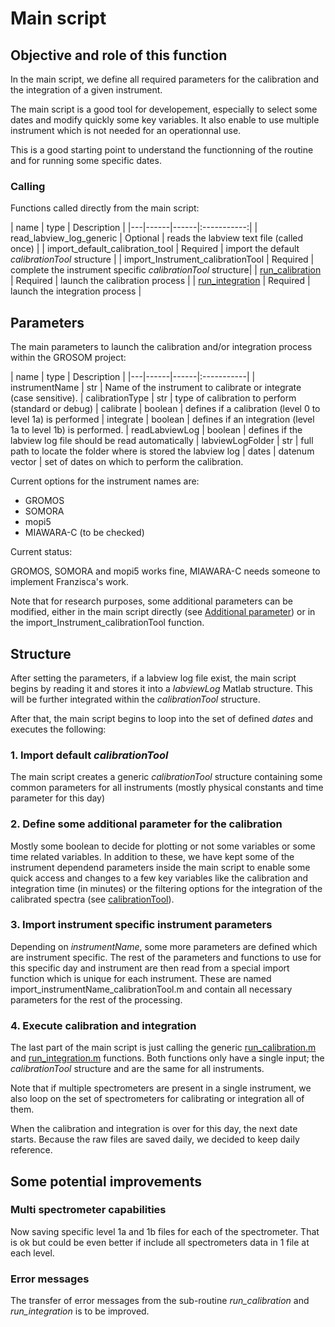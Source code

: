 # Main script

## Objective and role of this function

In the main script, we define all required parameters for the calibration and
the integration of a given instrument. 

The main script is a good tool for developement, especially to select some
dates and modify quickly some key variables. It also enable to use multiple
instrument which is not needed for an operationnal use. 

This is a good starting point to understand the functionning of the routine and
for running some specific dates.

### Calling 

Functions called directly from the main script: 

| name | type | Description |
|---|------|------|:-----------:|
| read_labview_log_generic | Optional | reads the labview text file (called once) | 
| import_default_calibration_tool | Required | import the default *calibrationTool* structure |
| import_Instrument_calibrationTool | Required | complete the instrument specific *calibrationTool* structure| 
| [run_calibration](run_calibration.md) | Required | launch the calibration process | 
| [run_integration](run_integration.md) | Required | launch the integration process | 


## Parameters

The main parameters to launch the calibration and/or integration process within
the GROSOM project:

| name | type | Description |
|---|------|------|:-----------|
| instrumentName | str | Name of the instrument to calibrate or integrate (case sensitive). 
| calibrationType | str | type of calibration to perform (standard or debug) 
| calibrate | boolean | defines if a calibration (level 0 to level 1a) is performed
| integrate | boolean | defines if an integration (level 1a to level 1b) is performed.
| readLabviewLog | boolean | defines if the labview log file should be read automatically
| labviewLogFolder | str | full path to locate the folder where is stored the labview log
| dates | datenum vector  | set of dates on which to perform the calibration.

Current options for the instrument names are:
* GROMOS
* SOMORA
* mopi5
* MIAWARA-C (to be checked)

Current status:

GROMOS, SOMORA and mopi5 works fine, MIAWARA-C needs someone to implement Franzisca's work. 

Note that for research purposes, some additional parameters can be modified,
either in the main script directly (see [Additional parameter](#define-some-additional-parameter-for-the-calibration)) or in
the import_Instrument_calibrationTool function.

## Structure

After setting the parameters, if a labview log file exist, the main script
begins by reading it and stores it into a *labviewLog* Matlab structure. This
will be further integrated within the *calibrationTool* structure.

After that, the main script begins to loop into the set of defined *dates* and
executes the following:

### 1. Import default *calibrationTool*

The main script creates a generic *calibrationTool* structure containing
some common parameters for all instruments (mostly physical constants and time parameter for this day)

### 2. Define some additional parameter for the calibration

Mostly some boolean to decide for plotting or not some variables or some time
related variables. In addition to these, we have kept some of the instrument
dependend parameters inside the main script to enable some quick access and
changes to a few key variables like the calibration and integration time (in
minutes) or the filtering options for the integration of the calibrated spectra
(see [calibrationTool](calibrationTool.md)).

### 3. Import instrument specific instrument parameters

Depending on *instrumentName*, some more parameters are defined which are
instrument specific. The rest of the parameters and functions to use for this
specific day and instrument are then read from a special import function which
is unique for each instrument. These are named
import\_instrumentName\_calibrationTool.m and contain all necessary parameters
for the rest of the processing. 

### 4. Execute calibration and integration

The last part of the main script is just calling the generic [run_calibration.m](run_calibration.md)
and [run_integration.m](run_integration.md) functions. Both functions only have a single input; the
*calibrationTool* structure and are the same for all instruments.

Note that if multiple spectrometers are present in a single instrument, we also
loop on the set of spectrometers for calibrating or integration all of them.

When the calibration and integration is over for this day, the next date starts.
Because the raw files are saved daily, we decided to keep daily reference.

## Some potential improvements

### Multi spectrometer capabilities 

Now saving specific level 1a and 1b files for each of the spectrometer. That is ok but could be even better if include all spectrometers data in 1 file at each level.

### Error messages

The transfer of error messages from the sub-routine *run_calibration* and *run_integration* is to be improved.


